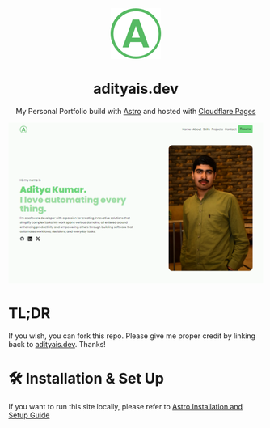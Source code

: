 <div align="center">
  <img alt="Logo" src="./public/favicon.svg" width="100" />
</div>
<h1 align="center">
  adityais.dev
</h1>
<p align="center">
  My Personal Portfolio build with <a href="https://astro.build" target="_blank">Astro</a> and hosted
  with <a href="https://pages.cloudflare.com/" target="_blank">Cloudflare Pages</a>
</p>

![Demo](./demo.png)

# TL;DR

If you wish, you can fork this repo. Please give me proper credit by linking back to [adityais.dev](https://adityais.dev). Thanks!

# 🛠 Installation & Set Up

If you want to run this site locally, please refer to
[Astro Installation and Setup Guide](https://docs.astro.build/en/install-and-setup/)
